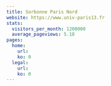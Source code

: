 ```yaml
---
title: Sorbonne Paris Nord
website: https://www.univ-paris13.fr
stats:
  visitors_per_month: 1200000
  average_pageviews: 5.18
pages:
  home: 
    url: 
    ko: 0
  legal: 
    url: 
    ko: 0
---
```

